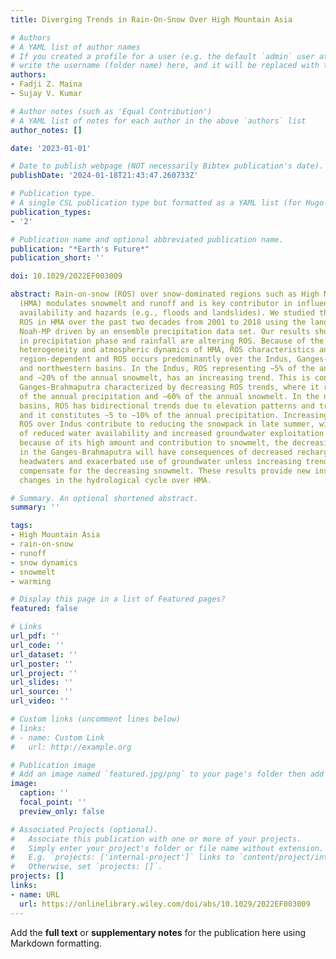 ```yaml
---
title: Diverging Trends in Rain-On-Snow Over High Mountain Asia

# Authors
# A YAML list of author names
# If you created a profile for a user (e.g. the default `admin` user at `content/authors/admin/`), 
# write the username (folder name) here, and it will be replaced with their full name and linked to their profile.
authors:
- Fadji Z. Maina
- Sujay V. Kumar

# Author notes (such as 'Equal Contribution')
# A YAML list of notes for each author in the above `authors` list
author_notes: []

date: '2023-01-01'

# Date to publish webpage (NOT necessarily Bibtex publication's date).
publishDate: '2024-01-18T21:43:47.260733Z'

# Publication type.
# A single CSL publication type but formatted as a YAML list (for Hugo requirements).
publication_types:
- '2'

# Publication name and optional abbreviated publication name.
publication: "*Earth's Future*"
publication_short: ''

doi: 10.1029/2022EF003009

abstract: Rain-on-snow (ROS) over snow-dominated regions such as High Mountain Asia
  (HMA) modulates snowmelt and runoff and is key contributor in influencing water
  availability and hazards (e.g., floods and landslides). We studied the trends in
  ROS in HMA over the past two decades from 2001 to 2018 using the land surface model
  Noah-MP driven by an ensemble precipitation data set. Our results show that changes
  in precipitation phase and rainfall are altering ROS. Because of the strong physical
  heterogeneity and atmospheric dynamics of HMA, ROS characteristics and trends are
  region-dependent and ROS occurs predominantly over the Indus, Ganges-Brahmaputra,
  and northwestern basins. In the Indus, ROS representing ∼5% of the annual precipitation
  and ∼20% of the annual snowmelt, has an increasing trend. This is contrary to the
  Ganges-Brahmaputra characterized by decreasing ROS trends, where it represents ∼11%
  of the annual precipitation and ∼60% of the annual snowmelt. In the northwestern
  basins, ROS has bidirectional trends due to elevation patterns and trends in rainfall,
  and it constitutes ∼5 to ∼10% of the annual precipitation. Increasing trends in
  ROS over Indus contribute to reducing the snowpack in late summer, with concerns
  of reduced water availability and increased groundwater exploitation. Similarly,
  because of its high amount and contribution to snowmelt, the decreasing ROS trends
  in the Ganges-Brahmaputra will have consequences of decreased recharge from the
  headwaters and exacerbated use of groundwater unless increasing trends in rainfall
  compensate for the decreasing snowmelt. These results provide new insights on ROS-driven
  changes in the hydrological cycle over HMA.

# Summary. An optional shortened abstract.
summary: ''

tags:
- High Mountain Asia
- rain-on-snow
- runoff
- snow dynamics
- snowmelt
- warming

# Display this page in a list of Featured pages?
featured: false

# Links
url_pdf: ''
url_code: ''
url_dataset: ''
url_poster: ''
url_project: ''
url_slides: ''
url_source: ''
url_video: ''

# Custom links (uncomment lines below)
# links:
# - name: Custom Link
#   url: http://example.org

# Publication image
# Add an image named `featured.jpg/png` to your page's folder then add a caption below.
image:
  caption: ''
  focal_point: ''
  preview_only: false

# Associated Projects (optional).
#   Associate this publication with one or more of your projects.
#   Simply enter your project's folder or file name without extension.
#   E.g. `projects: ['internal-project']` links to `content/project/internal-project/index.md`.
#   Otherwise, set `projects: []`.
projects: []
links:
- name: URL
  url: https://onlinelibrary.wiley.com/doi/abs/10.1029/2022EF003009
---
```


Add the **full text** or **supplementary notes** for the publication here using Markdown formatting.
